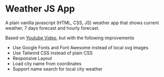 # Weather JS App

A plain vanilla javascript (HTML, CSS, JS) weather app that shows current weather, 7 days forecast and hourly forecast. 

Based on [Youtube Video](https://www.youtube.com/watch?v=w0VEOghdMpQ), but with the following improvements
- Use Google Fonts and Font Awesome instead of local svg images
- Use Tailwind CSS instead of plain CSS
- Responsive Layout
- Load city name from coordinates
- Support name search for local city weather